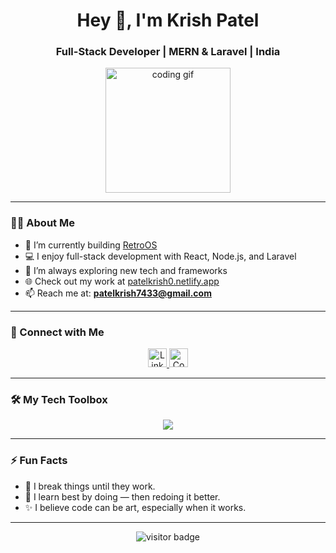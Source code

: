 <h1 align="center">Hey 👋, I'm Krish Patel</h1>
<h3 align="center">Full-Stack Developer | MERN & Laravel | India</h3>

<div align="center">
  <img height="200" src="https://media.giphy.com/media/M9gbBd9nbDrOTu1Mqx/giphy.gif" alt="coding gif" />
</div>

---

### 👨‍💻 About Me

- 🔭 I’m currently building [RetroOS](https://github.com/PATEL-KRISH-0/RetroOS)
- 💻 I enjoy full-stack development with React, Node.js, and Laravel
- 🚀 I’m always exploring new tech and frameworks
- 🌐 Check out my work at [patelkrish0.netlify.app](https://patelkrish0.netlify.app/)
- 📫 Reach me at: **patelkrish7433@gmail.com**

---

### 🔗 Connect with Me
<div align="center">
  <a href="https://linkedin.com/in/patelkrish0" target="_blank">
    <img src="https://img.shields.io/static/v1?message=LinkedIn&logo=linkedin&label=&color=0077B5&logoColor=white&style=for-the-badge" height="30" alt="LinkedIn" />
  </a>
  <a href="https://codepen.io/patel-krish-0" target="_blank">
    <img src="https://img.shields.io/static/v1?message=Codepen&logo=codepen&label=&color=000000&logoColor=white&style=for-the-badge" height="30" alt="Codepen" />
  </a>
</div>

---

### 🛠️ My Tech Toolbox
<div align="center">
  <img src="https://skillicons.dev/icons?i=html,css,js,ts,react,nextjs,nodejs,express,mongodb,mysql,php,laravel,tailwind,figma,git" />
</div>

---

### ⚡ Fun Facts
- 🎲 I break things until they work.
- 🧠 I learn best by doing — then redoing it better.
- ✨ I believe code can be art, especially when it works.

---

<div align="center">
  <img src="https://visitor-badge.laobi.icu/badge?page_id=patel-krish-0.patel-krish-0" alt="visitor badge" />
</div>
